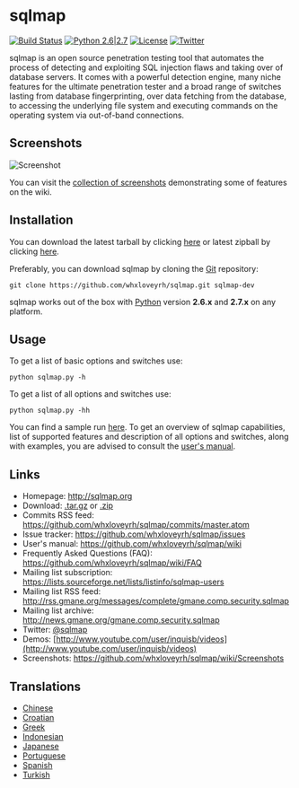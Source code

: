 # sqlmap

[![Build Status](https://api.travis-ci.org/sqlmapproject/sqlmap.svg?branch=master)](https://api.travis-ci.org/sqlmapproject/sqlmap) [![Python 2.6|2.7](https://img.shields.io/badge/python-2.6|2.7-yellow.svg)](https://www.python.org/) [![License](https://img.shields.io/badge/license-GPLv2-red.svg)](https://raw.githubusercontent.com/sqlmapproject/sqlmap/master/doc/COPYING) [![Twitter](https://img.shields.io/badge/twitter-@sqlmap-blue.svg)](https://twitter.com/sqlmap)

sqlmap is an open source penetration testing tool that automates the process of detecting and exploiting SQL injection flaws and taking over of database servers. It comes with a powerful detection engine, many niche features for the ultimate penetration tester and a broad range of switches lasting from database fingerprinting, over data fetching from the database, to accessing the underlying file system and executing commands on the operating system via out-of-band connections.

Screenshots
----

![Screenshot](https://raw.github.com/wiki/whxloveyrh/sqlmap/images/sqlmap_screenshot.png)

You can visit the [collection of screenshots](https://github.com/whxloveyrh/sqlmap/wiki/Screenshots) demonstrating some of features on the wiki.

Installation
----

You can download the latest tarball by clicking [here](https://github.com/whxloveyrh/sqlmap/tarball/master) or latest zipball by clicking  [here](https://github.com/whxloveyrh/sqlmap/zipball/master).

Preferably, you can download sqlmap by cloning the [Git](https://github.com/whxloveyrh/sqlmap) repository:

    git clone https://github.com/whxloveyrh/sqlmap.git sqlmap-dev

sqlmap works out of the box with [Python](http://www.python.org/download/) version **2.6.x** and **2.7.x** on any platform.

Usage
----

To get a list of basic options and switches use:

    python sqlmap.py -h

To get a list of all options and switches use:

    python sqlmap.py -hh

You can find a sample run [here](https://asciinema.org/a/46601).
To get an overview of sqlmap capabilities, list of supported features and description of all options and switches, along with examples, you are advised to consult the [user's manual](https://github.com/whxloveyrh/sqlmap/wiki).

Links
----

* Homepage: http://sqlmap.org
* Download: [.tar.gz](https://github.com/whxloveyrh/sqlmap/tarball/master) or [.zip](https://github.com/whxloveyrh/sqlmap/zipball/master)
* Commits RSS feed: https://github.com/whxloveyrh/sqlmap/commits/master.atom
* Issue tracker: https://github.com/whxloveyrh/sqlmap/issues
* User's manual: https://github.com/whxloveyrh/sqlmap/wiki
* Frequently Asked Questions (FAQ): https://github.com/whxloveyrh/sqlmap/wiki/FAQ
* Mailing list subscription: https://lists.sourceforge.net/lists/listinfo/sqlmap-users
* Mailing list RSS feed: http://rss.gmane.org/messages/complete/gmane.comp.security.sqlmap
* Mailing list archive: http://news.gmane.org/gmane.comp.security.sqlmap
* Twitter: [@sqlmap](https://twitter.com/sqlmap)
* Demos: [http://www.youtube.com/user/inquisb/videos](http://www.youtube.com/user/inquisb/videos)
* Screenshots: https://github.com/whxloveyrh/sqlmap/wiki/Screenshots

Translations
----

* [Chinese](https://github.com/whxloveyrh/sqlmap/blob/master/doc/translations/README-zh-CN.md)
* [Croatian](https://github.com/whxloveyrh/sqlmap/blob/master/doc/translations/README-hr-HR.md)
* [Greek](https://github.com/whxloveyrh/sqlmap/blob/master/doc/translations/README-gr-GR.md)
* [Indonesian](https://github.com/whxloveyrh/sqlmap/blob/master/doc/translations/README-id-ID.md)
* [Japanese](https://github.com/whxloveyrh/sqlmap/blob/master/doc/translations/README-ja-JP.md)
* [Portuguese](https://github.com/whxloveyrh/sqlmap/blob/master/doc/translations/README-pt-BR.md)
* [Spanish](https://github.com/whxloveyrh/sqlmap/blob/master/doc/translations/README-es-MX.md)
* [Turkish](https://github.com/whxloveyrh/sqlmap/blob/master/doc/translations/README-tr-TR.md)
